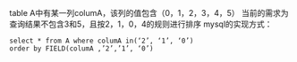 table A中有某一列columA，该列的值包含（0，1，2，3，4，5） 
当前的需求为查询结果不包含3和5，且按2，1，0，4的规则进行排序 
mysql的实现方式： 
```aidl
select * from A where columA in(‘2’, ‘1’, ‘0’) 
order by FIELD(columA ,’2’,’1’, ‘0’)
```
